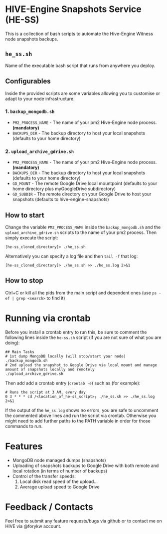 # HIVE-Engine Snapshots Service (HE-SS)

This is a collection of bash scripts to automate the Hive-Engine Witness node snapshots backups.

## `he_ss.sh`
Name of the executable bash script that runs from anywhere you deploy.

## Configurables
Inside the provided scripts are some variables allowing you to customise or adapt to your node infrastructure.

### 1. `backup_mongodb.sh`
  - `PM2_PROCESS_NAME` - The name of your pm2 Hive-Engine node process. __(mandatory)__
  - `BACKUPS_DIR` - The backup directory to host your local snapshots (defaults to your home directory)
### 2. `upload_archive_gdrive.sh`
  - `PM2_PROCESS_NAME` - The name of your pm2 Hive-Engine node process. __(mandatory)__
  - `BACKUPS_DIR` - The backup directory to host your local snapshots (defaults to your home directory)
  - `GD_MOUNT` - The remote Google Drive local mountpoint (defaults to your home directory plus myGoogleDrive subdirectory)
  - `GD_SUBDIR` - The remote directory on your Google Drive to host your snapshots (defaults to hive-engine-snapshots)

## How to start
Change the variable `PM2_PROCESS_NAME` inside the `backup_mongodb.sh` and the `upload_archive_gdrive.sh` scripts to the name of your pm2 process. Then simply execute the script:
```
[he-ss_cloned_directory]> ./he_ss.sh
```

Alternatively you can specify a log file and then `tail -f` that log:
```
[he-ss_cloned_directory]> ./he_ss.sh >> ./he_ss.log 2>&1
```

## How to stop
Ctrl+C or kill all the pids from the main script and dependent ones (use `ps -ef | grep <search>` to find it)

# Running via crontab
Before you install a crontab entry to run this, be sure to comment the following lines inside the `he-ss.sh` script (if you are not sure of what you are doing):
```
## Main Tasks
# 1st dump MongoDB locally (will stop/start your node)
./backup_mongodb.sh
# 2nd upload the snapshot to Google Drive via local mount and manage amount of snapshots locally and remotely
./upload_archive_gdrive.sh
```

Then add add a crontab entry (`crontab -e`) such as (for example):
```
# Runs the script at 3 AM, every day
0 3 * * * cd /<location_of_he-ss_script>; ./he_ss.sh >> ./he_ss.log 2>&1
```

If the output of the `he_ss.log` shows no errors, you are safe to uncomment the commented above lines and run the script via crontab.
Otherwise you might need to add further paths to the PATH variable in order for those commands to run.

# Features
 - MongoDB node managed dumps (snapshots)
 - Uploading of snapshots backups to Google Drive with both remote and local rotation (in terms of number of backups)
 - Control of the transfer speeds:
   1. Local disk read speed of the upload...
   2. Average upload speed to Google Drive

# Feedback / Contacts
Feel free to submit any feature requests/bugs via github or to contact me on HIVE via @forykw account.
